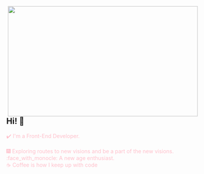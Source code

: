 <img src="https://cdn.pixabay.com/animation/2022/08/07/00/41/00-41-53-965_512.gif" align="right" width="500" height="290"></br>
## Hi! 👋 </br>
<font color="pink">:heavy_check_mark: I'm a Front-End Developer. </font> </br>
</br>
<font color="pink">:fireworks: Exploring routes to new visions and be a part of the new visions. </font> </br>
<font color="pink">:face_with_monocle: A new age enthusiast. </font> </br>
<font color="pink">:coffee: Coffee is how I keep up with code</font>


